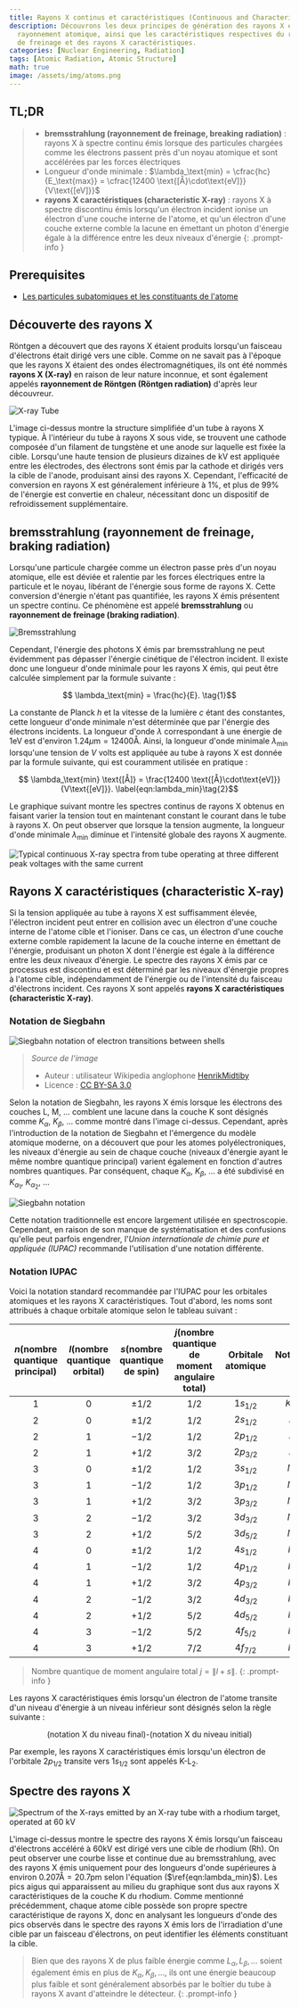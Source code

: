 ```yaml
---
title: Rayons X continus et caractéristiques (Continuous and Characteristic X Rays)
description: Découvrons les deux principes de génération des rayons X en tant que
  rayonnement atomique, ainsi que les caractéristiques respectives du rayonnement
  de freinage et des rayons X caractéristiques.
categories: [Nuclear Engineering, Radiation]
tags: [Atomic Radiation, Atomic Structure]
math: true
image: /assets/img/atoms.png
---
```

## TL;DR
> - **bremsstrahlung (rayonnement de freinage, breaking radiation)** : rayons X à spectre continu émis lorsque des particules chargées comme les électrons passent près d'un noyau atomique et sont accélérées par les forces électriques
> - Longueur d'onde minimale : $\lambda_\text{min} = \cfrac{hc}{E_\text{max}} = \cfrac{12400 \text{[Å}\cdot\text{eV]}}{V\text{[eV]}}$
> - **rayons X caractéristiques (characteristic X-ray)** : rayons X à spectre discontinu émis lorsqu'un électron incident ionise un électron d'une couche interne de l'atome, et qu'un électron d'une couche externe comble la lacune en émettant un photon d'énergie égale à la différence entre les deux niveaux d'énergie
{: .prompt-info }

## Prerequisites
- [Les particules subatomiques et les constituants de l'atome](/posts/constituents-of-an-atom/)

## Découverte des rayons X
Röntgen a découvert que des rayons X étaient produits lorsqu'un faisceau d'électrons était dirigé vers une cible. Comme on ne savait pas à l'époque que les rayons X étaient des ondes électromagnétiques, ils ont été nommés **rayons X (X-ray)** en raison de leur nature inconnue, et sont également appelés **rayonnement de Röntgen (Röntgen radiation)** d'après leur découvreur.

![X-ray Tube](https://upload.wikimedia.org/wikipedia/commons/7/72/WaterCooledXrayTube.svg)

L'image ci-dessus montre la structure simplifiée d'un tube à rayons X typique. À l'intérieur du tube à rayons X sous vide, se trouvent une cathode composée d'un filament de tungstène et une anode sur laquelle est fixée la cible. Lorsqu'une haute tension de plusieurs dizaines de kV est appliquée entre les électrodes, des électrons sont émis par la cathode et dirigés vers la cible de l'anode, produisant ainsi des rayons X. Cependant, l'efficacité de conversion en rayons X est généralement inférieure à 1%, et plus de 99% de l'énergie est convertie en chaleur, nécessitant donc un dispositif de refroidissement supplémentaire.

## bremsstrahlung (rayonnement de freinage, braking radiation)
Lorsqu'une particule chargée comme un électron passe près d'un noyau atomique, elle est déviée et ralentie par les forces électriques entre la particule et le noyau, libérant de l'énergie sous forme de rayons X. Cette conversion d'énergie n'étant pas quantifiée, les rayons X émis présentent un spectre continu. Ce phénomène est appelé **bremsstrahlung** ou **rayonnement de freinage (braking radiation)**.

![Bremsstrahlung](https://upload.wikimedia.org/wikipedia/commons/1/1e/Bremsstrahlung.svg)

Cependant, l'énergie des photons X émis par bremsstrahlung ne peut évidemment pas dépasser l'énergie cinétique de l'électron incident. Il existe donc une longueur d'onde minimale pour les rayons X émis, qui peut être calculée simplement par la formule suivante :

$$ \lambda_\text{min} = \frac{hc}{E}. \tag{1}$$

La constante de Planck $h$ et la vitesse de la lumière $c$ étant des constantes, cette longueur d'onde minimale n'est déterminée que par l'énergie des électrons incidents. La longueur d'onde $\lambda$ correspondant à une énergie de $1\text{eV}$ est d'environ $1.24 \mu\text{m}=12400\text{Å}$. Ainsi, la longueur d'onde minimale $\lambda_\text{min}$ lorsqu'une tension de $V$ volts est appliquée au tube à rayons X est donnée par la formule suivante, qui est couramment utilisée en pratique :

$$ \lambda_\text{min} \text{[Å]} = \frac{12400 \text{[Å}\cdot\text{eV]}}{V\text{[eV]}}. \label{eqn:lambda_min}\tag{2}$$

Le graphique suivant montre les spectres continus de rayons X obtenus en faisant varier la tension tout en maintenant constant le courant dans le tube à rayons X. On peut observer que lorsque la tension augmente, la longueur d'onde minimale $\lambda_{\text{min}}$ diminue et l'intensité globale des rayons X augmente.

![Typical continuous X-ray spectra from tube operating
at three different peak voltages with the same current](/assets/img/continuous-and-characteristic-x-rays/bremsstrahlung.png)

## Rayons X caractéristiques (characteristic X-ray)
Si la tension appliquée au tube à rayons X est suffisamment élevée, l'électron incident peut entrer en collision avec un électron d'une couche interne de l'atome cible et l'ioniser. Dans ce cas, un électron d'une couche externe comble rapidement la lacune de la couche interne en émettant de l'énergie, produisant un photon X dont l'énergie est égale à la différence entre les deux niveaux d'énergie. Le spectre des rayons X émis par ce processus est discontinu et est déterminé par les niveaux d'énergie propres à l'atome cible, indépendamment de l'énergie ou de l'intensité du faisceau d'électrons incident. Ces rayons X sont appelés **rayons X caractéristiques (characteristic X-ray)**.

### Notation de Siegbahn

![Siegbahn notation of electron transitions between shells](https://upload.wikimedia.org/wikipedia/commons/f/f6/CharacteristicRadiation.svg)
> *Source de l'image*
> - Auteur : utilisateur Wikipedia anglophone [HenrikMidtiby](https://en.wikipedia.org/wiki/User:HenrikMidtiby)
> - Licence : [CC BY-SA 3.0](https://creativecommons.org/licenses/by-sa/3.0/)

Selon la notation de Siegbahn, les rayons X émis lorsque les électrons des couches L, M, ... comblent une lacune dans la couche K sont désignés comme $K_\alpha$, $K_\beta$, ... comme montré dans l'image ci-dessus. Cependant, après l'introduction de la notation de Siegbahn et l'émergence du modèle atomique moderne, on a découvert que pour les atomes polyélectroniques, les niveaux d'énergie au sein de chaque couche (niveaux d'énergie ayant le même nombre quantique principal) varient également en fonction d'autres nombres quantiques. Par conséquent, chaque $K_\alpha$, $K_\beta$, ... a été subdivisé en $K_{\alpha_1}$, $K_{\alpha_2}$, ...

![Siegbahn notation](/assets/img/continuous-and-characteristic-x-rays/siegbahn-notation.png)

Cette notation traditionnelle est encore largement utilisée en spectroscopie. Cependant, en raison de son manque de systématisation et des confusions qu'elle peut parfois engendrer, l'*Union internationale de chimie pure et appliquée (IUPAC)* recommande l'utilisation d'une notation différente.

### Notation IUPAC
Voici la notation standard recommandée par l'IUPAC pour les orbitales atomiques et les rayons X caractéristiques.
Tout d'abord, les noms sont attribués à chaque orbitale atomique selon le tableau suivant :

| $n$(nombre <br>quantique <br>principal) | $l$(nombre <br>quantique <br>orbital) | $s$(nombre <br>quantique <br>de spin) | $j$(nombre <br>quantique <br>de moment <br>angulaire total) | Orbitale <br>atomique | Notation X |
| :---: | :---: | :---: | :---: | :---: | :---: |
| $1$ | $0$ | $\pm1/2$ | $1/2$ | $1s_{1/2}$ | $K_{(1)}$ |
| $2$ | $0$ | $\pm1/2$ | $1/2$ | $2s_{1/2}$ | $L_1$ |
| $2$ | $1$ | $-1/2$ | $1/2$ | $2p_{1/2}$ | $L_2$ |
| $2$ | $1$ | $+1/2$ | $3/2$ | $2p_{3/2}$ | $L_3$ |
| $3$ | $0$ | $\pm1/2$ | $1/2$ | $3s_{1/2}$ | $M_1$ |
| $3$ | $1$ | $-1/2$ | $1/2$ | $3p_{1/2}$ | $M_2$ |
| $3$ | $1$ | $+1/2$ | $3/2$ | $3p_{3/2}$ | $M_3$ |
| $3$ | $2$ | $-1/2$ | $3/2$ | $3d_{3/2}$ | $M_4$ |
| $3$ | $2$ | $+1/2$ | $5/2$ | $3d_{5/2}$ | $M_5$ |
| $4$ | $0$ | $\pm1/2$ | $1/2$ | $4s_{1/2}$ | $N_1$ |
| $4$ | $1$ | $-1/2$ | $1/2$ | $4p_{1/2}$ | $N_2$ |
| $4$ | $1$ | $+1/2$ | $3/2$ | $4p_{3/2}$ | $N_3$ |
| $4$ | $2$ | $-1/2$ | $3/2$ | $4d_{3/2}$ | $N_4$ |
| $4$ | $2$ | $+1/2$ | $5/2$ | $4d_{5/2}$ | $N_5$ |
| $4$ | $3$ | $-1/2$ | $5/2$ | $4f_{5/2}$ | $N_6$ |
| $4$ | $3$ | $+1/2$ | $7/2$ | $4f_{7/2}$ | $N_7$ |

> Nombre quantique de moment angulaire total $j=\|l+s\|$.
{: .prompt-info }

Les rayons X caractéristiques émis lorsqu'un électron de l'atome transite d'un niveau d'énergie à un niveau inférieur sont désignés selon la règle suivante :

$$ \text{(notation X du niveau final)-(notation X du niveau initial)} $$

Par exemple, les rayons X caractéristiques émis lorsqu'un électron de l'orbitale $2p_{1/2}$ transite vers $1s_{1/2}$ sont appelés $\text{K-L}_2$.

## Spectre des rayons X

![Spectrum of the X-rays emitted by an X-ray tube with a rhodium target, operated at 60 kV](https://upload.wikimedia.org/wikipedia/commons/2/23/TubeSpectrum-en.svg)

L'image ci-dessus montre le spectre des rayons X émis lorsqu'un faisceau d'électrons accéléré à 60kV est dirigé vers une cible de rhodium (Rh). On peut observer une courbe lisse et continue due au bremsstrahlung, avec des rayons X émis uniquement pour des longueurs d'onde supérieures à environ $0.207\text{Å} = 20.7\text{pm}$ selon l'équation ($\ref{eqn:lambda_min}$). Les pics aigus qui apparaissent au milieu du graphique sont dus aux rayons X caractéristiques de la couche K du rhodium. Comme mentionné précédemment, chaque atome cible possède son propre spectre caractéristique de rayons X, donc en analysant les longueurs d'onde des pics observés dans le spectre des rayons X émis lors de l'irradiation d'une cible par un faisceau d'électrons, on peut identifier les éléments constituant la cible.

> Bien que des rayons X de plus faible énergie comme $L_\alpha, L_\beta, \dots$ soient également émis en plus de $K_\alpha, K_\beta, \dots$, ils ont une énergie beaucoup plus faible et sont généralement absorbés par le boîtier du tube à rayons X avant d'atteindre le détecteur.
{: .prompt-info }
